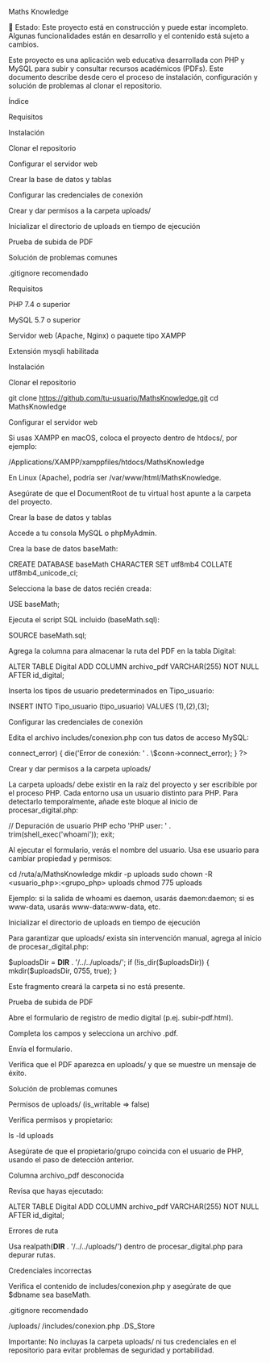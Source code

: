 Maths Knowledge

🚧 Estado: Este proyecto está en construcción y puede estar incompleto. Algunas funcionalidades están en desarrollo y el contenido está sujeto a cambios.

Este proyecto es una aplicación web educativa desarrollada con PHP y MySQL para subir y consultar recursos académicos (PDFs). Este documento describe desde cero el proceso de instalación, configuración y solución de problemas al clonar el repositorio.

Índice

Requisitos

Instalación

Clonar el repositorio

Configurar el servidor web

Crear la base de datos y tablas

Configurar las credenciales de conexión

Crear y dar permisos a la carpeta uploads/

Inicializar el directorio de uploads en tiempo de ejecución

Prueba de subida de PDF

Solución de problemas comunes

.gitignore recomendado

Requisitos

PHP 7.4 o superior

MySQL 5.7 o superior

Servidor web (Apache, Nginx) o paquete tipo XAMPP

Extensión mysqli habilitada

Instalación

Clonar el repositorio

git clone https://github.com/tu-usuario/MathsKnowledge.git
cd MathsKnowledge

Configurar el servidor web

Si usas XAMPP en macOS, coloca el proyecto dentro de htdocs/, por ejemplo:

/Applications/XAMPP/xamppfiles/htdocs/MathsKnowledge

En Linux (Apache), podría ser /var/www/html/MathsKnowledge.

Asegúrate de que el DocumentRoot de tu virtual host apunte a la carpeta del proyecto.

Crear la base de datos y tablas

Accede a tu consola MySQL o phpMyAdmin.

Crea la base de datos baseMath:

CREATE DATABASE baseMath CHARACTER SET utf8mb4 COLLATE utf8mb4_unicode_ci;

Selecciona la base de datos recién creada:

USE baseMath;

Ejecuta el script SQL incluido (baseMath.sql):

SOURCE baseMath.sql;

Agrega la columna para almacenar la ruta del PDF en la tabla Digital:

ALTER TABLE Digital
  ADD COLUMN archivo_pdf VARCHAR(255) NOT NULL AFTER id_digital;

Inserta los tipos de usuario predeterminados en Tipo_usuario:

INSERT INTO Tipo_usuario (tipo_usuario) VALUES (1),(2),(3);

Configurar las credenciales de conexión

Edita el archivo includes/conexion.php con tus datos de acceso MySQL:

<?php
$host     = 'localhost';
$user     = 'TU_USUARIO';
$password = 'TU_CONTRASEÑA';
$dbname   = 'baseMath';
$conn = new mysqli($host, $user, $password, $dbname);
if (\$conn->connect_error) {
    die('Error de conexión: ' . \$conn->connect_error);
}
?>

Crear y dar permisos a la carpeta uploads/

La carpeta uploads/ debe existir en la raíz del proyecto y ser escribible por el proceso PHP. Cada entorno usa un usuario distinto para PHP. Para detectarlo temporalmente, añade este bloque al inicio de procesar_digital.php:

// Depuración de usuario PHP
echo 'PHP user: ' . trim(shell_exec('whoami'));
exit;

Al ejecutar el formulario, verás el nombre del usuario. Usa ese usuario para cambiar propiedad y permisos:

cd /ruta/a/MathsKnowledge
mkdir -p uploads
sudo chown -R <usuario_php>:<grupo_php> uploads
chmod 775 uploads

Ejemplo: si la salida de whoami es daemon, usarás daemon:daemon; si es www-data, usarás www-data:www-data, etc.

Inicializar el directorio de uploads en tiempo de ejecución

Para garantizar que uploads/ exista sin intervención manual, agrega al inicio de procesar_digital.php:

$uploadsDir = __DIR__ . '/../../uploads/';
if (!is_dir(\$uploadsDir)) {
    mkdir(\$uploadsDir, 0755, true);
}

Este fragmento creará la carpeta si no está presente.

Prueba de subida de PDF

Abre el formulario de registro de medio digital (p.ej. subir-pdf.html).

Completa los campos y selecciona un archivo .pdf.

Envía el formulario.

Verifica que el PDF aparezca en uploads/ y que se muestre un mensaje de éxito.

Solución de problemas comunes

Permisos de uploads/ (is_writable => false)

Verifica permisos y propietario:

ls -ld uploads

Asegúrate de que el propietario/grupo coincida con el usuario de PHP, usando el paso de detección anterior.

Columna archivo_pdf desconocida

Revisa que hayas ejecutado:

ALTER TABLE Digital
  ADD COLUMN archivo_pdf VARCHAR(255) NOT NULL AFTER id_digital;

Errores de ruta

Usa realpath(__DIR__ . '/../../uploads/') dentro de procesar_digital.php para depurar rutas.

Credenciales incorrectas

Verifica el contenido de includes/conexion.php y asegúrate de que $dbname sea baseMath.

.gitignore recomendado

/uploads/
/includes/conexion.php
.DS_Store

Importante: No incluyas la carpeta uploads/ ni tus credenciales en el repositorio para evitar problemas de seguridad y portabilidad.
